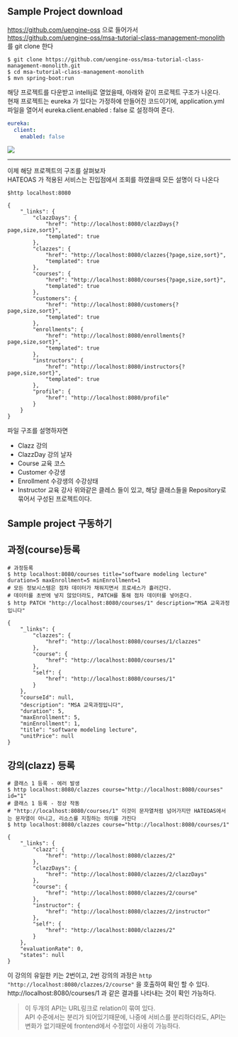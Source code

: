 Sample Project download
------

https://github.com/uengine-oss 으로 들어가서  
https://github.com/uengine-oss/msa-tutorial-class-management-monolith 를 git clone 한다
```
$ git clone https://github.com/uengine-oss/msa-tutorial-class-management-monolith.git
$ cd msa-tutorial-class-management-monolith
$ mvn spring-boot:run
```

해당 프로젝트를 다운받고 intellij로 열었을때, 아래와 같이 프로젝트 구조가 나온다.  
현재 프로젝트는 eureka 가 있다는 가정하에 만들어진 코드이기에, application.yml 파일을 열어서 eureka.client.enabled : false 로 설정하여 준다.
```yml
eureka:
  client:
    enabled: false
``` 
![](https://raw.githubusercontent.com/wiki/TheOpenCloudEngine/uEngine-cloud/get-started/images/2_1.png)

***
이제 해당 프로젝트의 구조를 살펴보자  
HATEOAS 가 적용된 서비스는 진입점에서 조회를 하였을때 모든 설명이 다 나온다 

```
$http localhost:8080

{
    "_links": {
        "clazzDays": {
            "href": "http://localhost:8080/clazzDays{?page,size,sort}",
            "templated": true
        },
        "clazzes": {
            "href": "http://localhost:8080/clazzes{?page,size,sort}",
            "templated": true
        },
        "courses": {
            "href": "http://localhost:8080/courses{?page,size,sort}",
            "templated": true
        },
        "customers": {
            "href": "http://localhost:8080/customers{?page,size,sort}",
            "templated": true
        },
        "enrollments": {
            "href": "http://localhost:8080/enrollments{?page,size,sort}",
            "templated": true
        },
        "instructors": {
            "href": "http://localhost:8080/instructors{?page,size,sort}",
            "templated": true
        },
        "profile": {
            "href": "http://localhost:8080/profile"
        }
    }
}
```
파일 구조를 설명하자면
* Clazz 강의 
* ClazzDay 강의 날자 
* Course	교육 코스
* Customer 수강생
* Enrollment 수강생의 수강상태
* Instructor 교육 강사
위와같은 클레스 들이 있고, 해당 클래스들을 Repository로 묶어서 구성된 프로젝트이다.

Sample project 구동하기
-------

## 과정(course)등록
```
# 과정등록
$ http localhost:8080/courses title="software modeling lecture" duration=5 maxEnrollment=5 minEnrollment=1
# 모든 정보시스템은 점차 데이터가 채워지면서 프로세스가 흘러간다.  
# 데이터를 초반에 넣지 않았더라도, PATCH를 통해 점차 데이터를 넣어준다.  
$ http PATCH "http://localhost:8080/courses/1" description="MSA 교욱과정입니다"

{
    "_links": {
        "clazzes": {
            "href": "http://localhost:8080/courses/1/clazzes"
        },
        "course": {
            "href": "http://localhost:8080/courses/1"
        },
        "self": {
            "href": "http://localhost:8080/courses/1"
        }
    },
    "courseId": null,
    "description": "MSA 교욱과정입니다",
    "duration": 5,
    "maxEnrollment": 5,
    "minEnrollment": 1,
    "title": "software modeling lecture",
    "unitPrice": null
}
```

## 강의(clazz) 등록
```
# 클래스 1 등록 - 에러 발생
$ http localhost:8080/clazzes course="http://localhost:8080/courses" id="1"
# 클래스 1 등록 - 정상 작동  
# "http://localhost:8080/courses/1" 이것이 문자열처럼 넘어가지만 HATEOAS에서는 문자열이 아니고, 리소스를 지칭하는 의미를 가진다
$ http localhost:8080/clazzes course="http://localhost:8080/courses/1"

{
    "_links": {
        "clazz": {
            "href": "http://localhost:8080/clazzes/2"
        },
        "clazzDays": {
            "href": "http://localhost:8080/clazzes/2/clazzDays"
        },
        "course": {
            "href": "http://localhost:8080/clazzes/2/course"
        },
        "instructor": {
            "href": "http://localhost:8080/clazzes/2/instructor"
        },
        "self": {
            "href": "http://localhost:8080/clazzes/2"
        }
    },
    "evaluationRate": 0,
    "states": null
}
```
이 강의의 유일한 키는 2번이고, 2번 강의의 과정은 
```http "http://localhost:8080/clazzes/2/course"```
을 호출하여 확인 할 수 있다.  
http://localhost:8080/courses/1 과 같은 결과를 나타내는 것이 확인 가능하다.

> 이 두개의 API는 URL링크로 relation이 묶여 있다.  
> API 수준에서는 분리가 되어있기때문에, 나중에 서비스를 분리하더라도, API는 변화가 없기때문에 frontend에서 수정없이 사용이 가능하다.  


